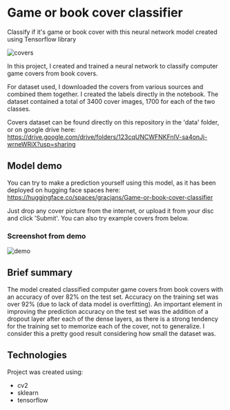 # Game or book cover classifier
Classify if it's game or book cover with this neural network model created using Tensorflow library

![covers](https://user-images.githubusercontent.com/77151129/153773157-2fc59af1-bfe3-469b-91a0-b39f8285cb78.PNG)

In this project, I created and trained a neural network to classify computer game covers from book covers.

For dataset used, I downloaded the covers from various sources and combined them together. I created the labels directly in the notebook.
The dataset contained a total of 3400 cover images, 1700 for each of the two classes.

Covers dataset can be found directly on this repository in the 'data' folder, or on google drive here:
https://drive.google.com/drive/folders/123cqUNCWFNKFnlV-sa4onJj-wrneWRiX?usp=sharing

## Model demo
You can try to make a prediction yourself using this model, as it has been deployed on hugging face spaces here:
https://huggingface.co/spaces/gracjans/Game-or-book-cover-classifier

Just drop any cover picture from the internet, or upload it from your disc and click 'Submit'. You can also try example covers from below.

### Screenshot from demo
![demo](https://user-images.githubusercontent.com/77151129/153781706-4036fc2b-0f08-4be4-897b-9e6983dd7d50.PNG)

## Brief summary
The model created classified computer game covers from book covers with an accuracy of over 82% on the test set. Accuracy on the training set was over 92% (due to lack of data model is overfitting). An important element in improving the prediction accuracy on the test set was the addition of a dropout layer after each of the dense layers, as there is a strong tendency for the training set to memorize each of the cover, not to generalize. I consider this a pretty good result considering how small the dataset was.

## Technologies
Project was created using:
* cv2
* sklearn
* tensorflow
